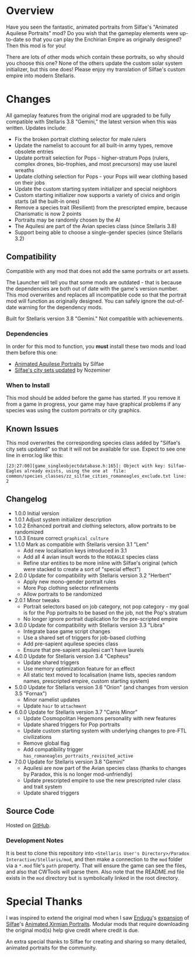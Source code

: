 # Overview

Have you seen the fantastic, animated portraits from Silfae's "Animated Aquilese Portraits" mod?  Do you wish that the gameplay elements were up-to-date so that you can play the Enchirian Empire as originally designed?  Then this mod is for you!

There are lots of other mods which contain these portraits, so why should you choose this one?  None of the others update the custom solar system initializer, but this one does!  Please enjoy my translation of Silfae's custom empire into modern Stellaris.

# Changes

All gameplay features from the original mod are upgraded to be fully compatible with Stellaris 3.8 "Gemini," the latest version when this was written.  Updates include:

* Fix the broken portrait clothing selector for male rulers
* Update the namelist to account for all built-in army types, remove obsolete entries
* Update portrait selection for Pops - higher-stratum Pops (rulers, complex drones, bio-trophies, and most precursors) may use laurel wreaths
* Update clothing selection for Pops - your Pops will wear clothing based on their jobs
* Update the custom starting system initializer and special neighbors
* Custom starting initializer now supports a variety of civics and origin starts (all the built-in ones)
* Remove a species trait (Resilient) from the prescripted empire, because Charismatic is now 2 points
* Portraits may be randomly chosen by the AI
* The Aquilesi are part of the Avian species class (since Stellaris 3.8)
* Support being able to choose a single-gender species (since Stellaris 3.2)

## Compatibility

Compatible with any mod that does not add the same portraits or art assets.

The Launcher will tell you that some mods are outdated - that is because the dependencies are both out of date with the game's version number.  This mod overwrites and replaces all incompatible code so that the portrait mod will function as originally designed.  You can safely ignore the out-of-date warning for the dependency mods.

Built for Stellaris version 3.8 "Gemini."  Not compatible with achievements.

### Dependencies

In order for this mod to function, you **must** install these two mods and load them before this one:

* [Animated Aquilese Portraits](https://steamcommunity.com/sharedfiles/filedetails/?id=910576007) by Silfae
* [Silfae's city sets updated](https://steamcommunity.com/sharedfiles/filedetails/?id=2247427791) by Nozeminer

### When to Install

This mod should be added before the game has started.  If you remove it from a game in progress, your game may have graphical problems if any species was using the custom portraits or city graphics.

## Known Issues

This mod overwrites the corresponding species class added by "Silfae's city sets updated" so that it will not be available for use.  Expect to see one line in error.log like this:

```
[23:27:00][game_singleobjectdatabase.h:165]: Object with key: Silfae-Eagles already exists, using the one at  file: common/species_classes/zz_silfae_cities_romaneagles_exclude.txt line: 2
```

## Changelog

* 1.0.0 Initial version
* 1.0.1 Adjust system initializer description
* 1.0.2 Enhanced portrait and clothing selectors, allow portraits to be randomized
* 1.0.3 Ensure correct `graphical_culture`
* 1.1.0 Mark as compatible with Stellaris version 3.1 "Lem"
    * Add new localisation keys introduced in 3.1
    * Add all 4 avian insult words to the `ROEAGLE` species class
    * Refine star entities to be more inline with Silfae's original (which were stacked to create a sort of "special effect")
* 2.0.0 Update for compatibility with Stellaris version 3.2 "Herbert"
    * Apply new mono-gender portrait rules
    * More Pop clothing selector refinements
    * Allow portraits to be randomized
* 2.0.1 Minor tweaks
    * Portrait selectors based on job category, not pop category - my goal is for the Pop portraits to be based on the job, not the Pop's stratum
    * No longer ignore portrait duplication for the pre-scripted empire
* 3.0.0 Update for compatibility with Stellaris version 3.3 "Libra"
    * Integrate base game script changes
    * Use a shared set of triggers for job-based clothing
    * Add pre-sapient aquilese species class
    * Ensure that pre-sapient aquilesi can't have laurels
* 4.0.0 Update for Stellaris version 3.4 "Cepheus"
    * Update shared triggers
    * Use memory optimization feature for an effect
    * All static text moved to localisation (name lists, species random names, prescripted empire, custom starting system)
* 5.0.0 Update for Stellaris version 3.6 "Orion" (and changes from version 3.5 "Fornax")
    * Minor namelist updates
    * Update `hair` to `attachment`
* 6.0.0 Update for Stellaris version 3.7 "Canis Minor"
    * Update Cosmopolitan Hegemons personality with new features
    * Update shared triggers for Pop portraits
    * Update custom starting system with underlying changes to pre-FTL civilizations
    * Remove global flag
    * Add compatibility trigger `has_romaneagles_portraits_revisited_active`
* 7.0.0 Update for Stellaris version 3.8 "Gemini"
    * Aquilesi are now part of the Avian species class (thanks to changes by Paradox, this is no longer mod-unfriendly)
    * Update prescripted empire to use the new prescripted ruler class and trait system
    * Update shared triggers

## Source Code

Hosted on [GitHub](https://github.com/corsairmarks/romaneagles_portraits_revisited).

### Development Notes

It is best to clone this repository into `<Stellaris User's Directory>/Paradox Interactive/Stellaris/mod`, and then make a connection to the `mod` folder via a `*.mod` file's `path` property.  That will ensure the game can see the files, and also that CWTools will parse them.  Also note that the README.md file exists in the `mod` directory but is symbolically linked in the root directory.

# Special Thanks

I was inspired to extend the original mod when I saw [Endugu](https://steamcommunity.com/profiles/76561198037630876/myworkshopfiles/)'s [expansion](https://steamcommunity.com/sharedfiles/filedetails/?id=1584824947) of [Silfae](https://steamcommunity.com/profiles/76561198021525667/myworkshopfiles/)'s [Animated Xirmian Portraits](https://steamcommunity.com/workshop/filedetails/?id=881118424).  Modular mods that require downloading the original mod(s) help give credit where credit is due.

An extra special thanks to Silfae for creating and sharing so many detailed, animated portraits for the community.